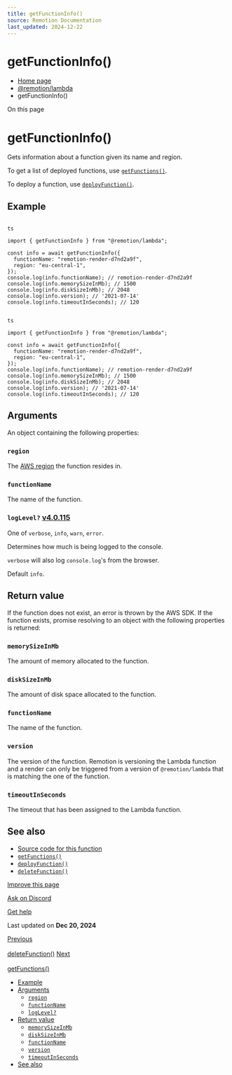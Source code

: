 ```yaml
---
title: getFunctionInfo()
source: Remotion Documentation
last_updated: 2024-12-22
---
```


# getFunctionInfo()

- [Home page](/)
- [@remotion/lambda](/docs/lambda/api)
- getFunctionInfo()

On this page

# getFunctionInfo()

Gets information about a function given its name and region.

To get a list of deployed functions, use [`getFunctions()`](/docs/lambda/getfunctions).

To deploy a function, use [`deployFunction()`](/docs/lambda/deployfunction).

## Example [​](\#example "Direct link to Example")

```

ts

import { getFunctionInfo } from "@remotion/lambda";

const info = await getFunctionInfo({
  functionName: "remotion-render-d7nd2a9f",
  region: "eu-central-1",
});
console.log(info.functionName); // remotion-render-d7nd2a9f
console.log(info.memorySizeInMb); // 1500
console.log(info.diskSizeInMb); // 2048
console.log(info.version); // '2021-07-14'
console.log(info.timeoutInSeconds); // 120
```

```

ts

import { getFunctionInfo } from "@remotion/lambda";

const info = await getFunctionInfo({
  functionName: "remotion-render-d7nd2a9f",
  region: "eu-central-1",
});
console.log(info.functionName); // remotion-render-d7nd2a9f
console.log(info.memorySizeInMb); // 1500
console.log(info.diskSizeInMb); // 2048
console.log(info.version); // '2021-07-14'
console.log(info.timeoutInSeconds); // 120
```

## Arguments [​](\#arguments "Direct link to Arguments")

An object containing the following properties:

### `region` [​](\#region "Direct link to region")

The [AWS region](/docs/lambda/region-selection) the function resides in.

### `functionName` [​](\#functionname "Direct link to functionname")

The name of the function.

### `logLevel?` [v4.0.115](https://github.com/remotion-dev/remotion/releases/v4.0.115) [​](\#loglevel "Direct link to loglevel")

One of `verbose`, `info`, `warn`, `error`.

Determines how much is being logged to the console.

`verbose` will also log `console.log`'s from the browser.

Default `info`.

## Return value [​](\#return-value "Direct link to Return value")

If the function does not exist, an error is thrown by the AWS SDK.
If the function exists, promise resolving to an object with the following properties is returned:

### `memorySizeInMb` [​](\#memorysizeinmb "Direct link to memorysizeinmb")

The amount of memory allocated to the function.

### `diskSizeInMb` [​](\#disksizeinmb "Direct link to disksizeinmb")

The amount of disk space allocated to the function.

### `functionName` [​](\#functionname-1 "Direct link to functionname-1")

The name of the function.

### `version` [​](\#version "Direct link to version")

The version of the function. Remotion is versioning the Lambda function and a render can only be triggered from a version of `@remotion/lambda` that is matching the one of the function.

### `timeoutInSeconds` [​](\#timeoutinseconds "Direct link to timeoutinseconds")

The timeout that has been assigned to the Lambda function.

## See also [​](\#see-also "Direct link to See also")

- [Source code for this function](https://github.com/remotion-dev/remotion/blob/main/packages/lambda/src/api/get-function-info.ts)
- [`getFunctions()`](/docs/lambda/getfunctions)
- [`deployFunction()`](/docs/lambda/deployfunction)
- [`deleteFunction()`](/docs/lambda/deletefunction)

[Improve this page](https://github.com/remotion-dev/remotion/edit/main/packages/docs/docs/lambda/getfunctioninfo.mdx)

[Ask on Discord](https://remotion.dev/discord)

[Get help](/docs/get-help)

Last updated on **Dec 20, 2024**

[Previous\
\
deleteFunction()](/docs/lambda/deletefunction) [Next\
\
getFunctions()](/docs/lambda/getfunctions)

- [Example](#example)
- [Arguments](#arguments)
  - [`region`](#region)
  - [`functionName`](#functionname)
  - [`logLevel?`](#loglevel)
- [Return value](#return-value)
  - [`memorySizeInMb`](#memorysizeinmb)
  - [`diskSizeInMb`](#disksizeinmb)
  - [`functionName`](#functionname-1)
  - [`version`](#version)
  - [`timeoutInSeconds`](#timeoutinseconds)
- [See also](#see-also)
